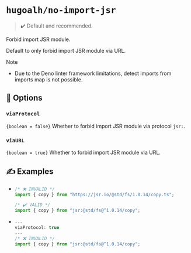 # `hugoalh/no-import-jsr`

> ✔️ Default and recommended.

Forbid import JSR module.

Default to only forbid import JSR module via URL.

> [!NOTE]
> - Due to the Deno linter framework limitations, detect imports from imports map is not possible.

## 🔧 Options

### `viaProtocol`

`{boolean = false}` Whether to forbid import JSR module via protocol `jsr:`.

### `viaURL`

`{boolean = true}` Whether to forbid import JSR module via URL.

## ✍️ Examples

- ```ts
  /* ❌ INVALID */
  import { copy } from "https://jsr.io/@std/fs/1.0.14/copy.ts";

  /* ✔️ VALID */
  import { copy } from "jsr:@std/fs@^1.0.14/copy";
  ```
- ```ts
  ---
  viaProtocol: true
  ---
  /* ❌ INVALID */
  import { copy } from "jsr:@std/fs@^1.0.14/copy";
  ```
